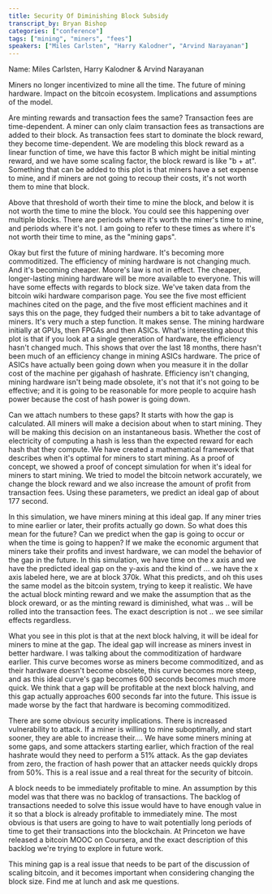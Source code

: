 ```yaml
---
title: Security Of Diminishing Block Subsidy
transcript_by: Bryan Bishop
categories: ["conference"]
tags: ["mining", "miners", "fees"]
speakers: ["Miles Carlsten", "Harry Kalodner", "Arvind Narayanan"]
---
```


Name: Miles Carlsten, Harry Kalodner & Arvind Narayanan

Miners no longer incentivized to mine all the time. The future of mining hardware. Impact on the bitcoin ecosystem. Implications and assumptions of the model.

Are minting rewards and transaction fees the same? Transaction fees are time-dependent. A miner can only claim transaction fees as transactions are added to their block. As transaction fees start to dominate the block reward, they become time-dependent. We are modeling this block reward as a linear function of time, we have this factor B which might be initial minting reward, and we have some scaling factor, the block reward is like "b + at". Something that can be added to this plot is that miners have a set expense to mine, and if miners are not going to recoup their costs, it's not worth them to mine that block.

Above that threshold of worth their time to mine the block, and below it is not worth the time to mine the block. You could see this happening over multiple blocks. There are periods where it's worth the miner's time to mine, and periods where it's not. I am going to refer to these times as where it's not worth their time to mine, as the "mining gaps".

Okay but first the future of mining hardware. It's becoming more commoditized. The efficiency of mining hardware is not changing much. And it's becoming cheaper. Moore's law is not in effect. The cheaper, longer-lasting mining hardware will be more available to everyone. This will have some effects with regards to block size. We've taken data from the bitcoin wiki hardware comparison page. You see the five most efficient machines cited on the page, and the five most efficient machines and it says this on the page, they fudged their numbers a bit to take advantage of miners. It's very much a step function. It makes sense. The mining hardware initially at GPUs, then FPGAs and then ASICs. What's interesting about this plot is that if you look at a single generation of hardware, the efficiency hasn't changed much. This shows that over the last 18 months, there hasn't been much of an efficiency change in mining ASICs hardware. The price of ASICs have actually been going down when you measure it in the dollar cost of the machine per gigahash of hashrate. Efficiency isn't changing, mining hardware isn't being made obsolete, it's not that it's not going to be effective; and it is going to be reasonable for more people to acquire hash power because the cost of hash power is going down.

Can we attach numbers to these gaps? It starts with how the gap is calculated. All miners will make a decision about when to start mining. They will be making this decision on an instantaneous basis. Whether the cost of electricity of computing a hash is less than the expected reward for each hash that they compute. We have created a mathematical framework that describes when it's optimal for miners to start mining. As a proof of concept, we showed a proof of concept simulation for when it's ideal for miners to start mining. We tried to model the bitcoin network accurately, we change the block reward and we also increase the amount of profit from transaction fees. Using these parameters, we predict an ideal gap of about 177 second.

In this simulation, we have miners mining at this ideal gap. If any miner tries to mine earlier or later, their profits actually go down. So what does this mean for the future? Can we predict when the gap is going to occur or when the time is going to happen? If we make the economic argument that miners take their profits and invest hardware, we can model the behavior of the gap in the future. In this simulation, we have time on the x axis and we have the predicted ideal gap on the y-axis and the kind of ... we have the x axis labeled here, we are at block 370k. What this predicts, and oh this uses the same model as the bitcoin system, trying to keep it realistic. We have the actual block minting reward and we make the assumption that as the block oreward, or as the minting reward is diminished, what was .. will be rolled into the transaction fees. The exact description is not .. we see similar effects regardless.

What you see in this plot is that at the next block halving, it will be ideal for miners to mine at the gap. The ideal gap will increase as miners invest in better hardware. I was talking about the commoditization of hardware earlier. This curve becomes worse as miners become commoditized, and as their hardware doesn't become obsolete, this curve becomes more steep, and as this ideal curve's gap becomes 600 seconds becomes much more quick. We think that a gap will be profitable at the next block halving, and this gap actually approaches 600 seconds far into the future. This issue is made worse by the fact that hardware is becoming commoditized.

There are some obvious security implications. There is increased vulnerability to attack. If a miner is willing to mine suboptimally, and start sooner, they are able to increase their.... We have some miners mining at some gaps, and some attackers starting earlier, which fraction of the real hashrate would they need to perform a 51% attack. As the gap deviates from zero, the fraction of hash power that an attacker needs quickly drops from 50%. This is a real issue and a real threat for the security of bitcoin.

A block needs to be immediately profitable to mine. An assumption by this model was that there was no backlog of transactions. The backlog of transactions needed to solve this issue would have to have enough value in it so that a block is already profitable to immediately mine. The most obvious is that users are going to have to wait potentially long periods of time to get their transactions into the blockchain. At Princeton we have released a bitcoin MOOC on Coursera, and the exact description of this backlog we're trying to explore in future work.

This mining gap is a real issue that needs to be part of the discussion of scaling bitcoin, and it becomes important when considering changing the block size. Find me at lunch and ask me questions.
